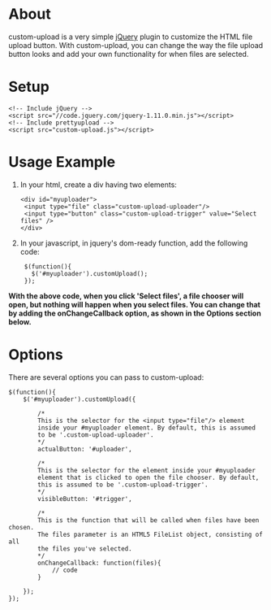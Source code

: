 About
============

custom-upload is a very simple [jQuery](https://jquery.com/) plugin to customize the HTML file upload button. With custom-upload, you can change the way the file upload button looks and add your own functionality for when files are selected.

Setup
============
```
<!-- Include jQuery -->
<script src="//code.jquery.com/jquery-1.11.0.min.js"></script>
<!-- Include prettyupload -->
<script src="custom-upload.js"></script>
```

Usage Example
=============

1. In your html, create a div having two elements:

   ```
   <div id="myuploader">
    <input type="file" class="custom-upload-uploader"/>
    <input type="button" class="custom-upload-trigger" value="Select files" />
   </div>
   ```

2. In your javascript, in jquery's dom-ready function, add the following code:

   ```
    $(function(){
      $('#myuploader').customUpload();
    });
   ```

**With the above code, when you click 'Select files', a file chooser will open, but nothing will happen when you
select files. You can change that by adding the onChangeCallback option, as shown in the Options section below.**

Options
========

There are several options you can pass to custom-upload:

```
$(function(){
	$('#myuploader').customUpload({
	
		/* 
		This is the selector for the <input type="file"/> element 
		inside your #myuploader element. By default, this is assumed 
		to be '.custom-upload-uploader'. 
		*/
		actualButton: '#uploader',
		
		/* 
		This is the selector for the element inside your #myuploader 
		element that is clicked to open the file chooser. By default,
		this is assumed to be '.custom-upload-trigger'.
		*/
		visibleButton: '#trigger',
		
		/*
		This is the function that will be called when files have been chosen. 
		The files parameter is an HTML5 FileList object, consisting of all 
		the files you've selected.
		*/
		onChangeCallback: function(files){
			// code
		} 
		
	});
});
```

